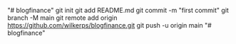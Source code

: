 "# blogfinance"  git init git add README.md git commit -m "first commit" git branch -M main git remote add origin https://github.com/wilkerps/blogfinance.git git push -u origin main
"# blogfinance" 
